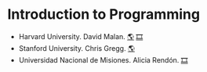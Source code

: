 # Introduction to Programming
- Harvard University. David Malan.
[:earth_americas:](https://cs50.harvard.edu/college/2022/spring/)
[:film_strip:](https://www.youtube.com/c/cs50)
- Stanford University. Chris Gregg.
[:earth_americas:](https://web.stanford.edu/class/archive/cs/cs106b/cs106b.1176/)
- Universidad Nacional de Misiones. Alicia Rendón.
[:film_strip:](https://www.youtube.com/playlist?list=PLRvfe3-N7Q69iWXZVB5Go6dK7d4kZthbm)